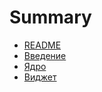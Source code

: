 # Summary

* [README](README.md)
* [Введение](tutorial/vvedenie.md)
* [Ядро](tutorial/yadro.md)
* [Виджет](yadro/vidzhetmd.md)

